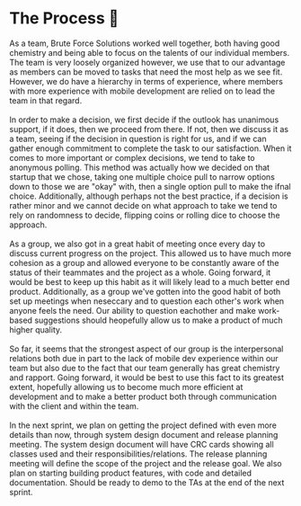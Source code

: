 # The Process 🏀

As a team, Brute Force Solutions worked well together, both having good chemistry and being able to focus on the talents of our individual members.  The team is very loosely organized however, we use that to our advantage as members can be moved to tasks that need the most help as we see fit. However, we do have a hierarchy in terms of experience, where members with more experience with mobile development are relied on to lead the team in that regard.
</br> </br>
	In order to make a decision, we first decide if the outlook has unanimous support, if it does, then we proceed from there. If not, then we discuss it as a team, seeing if the decision in question is right for us, and if we can gather enough commitment to complete the task to our satisfaction.  When it comes to more important or complex decisions, we tend to take to anonymous polling.  This method was actually how we decided on that startup that we chose, taking one multiple choice pull to narrow options down to those we are "okay" with, then a single option pull to make the ifnal choice.  Additionally, although perhaps not the best practice, if a decision is rather minor and we cannot decide on what approach to take we tend to rely on randomness to decide, flipping coins or rolling dice to choose the approach.
</br></br>
	As a group, we also got in a great habit of meeting once every day to discuss current progress on the project. This allowed us to have much more cohesion as a group and allowed everyone to be constantly aware of the status of their teammates and the project as a whole.  Going forward, it would be best to keep up this habit as it will likely lead to a much better end product.  Additionally, as a group we've gotten into the good habit of both set up meetings when neseccary and to question each other's work when anyone feels the need.  Our ability to question eachother and make work-based suggestions should heopefully allow us to make a product of much higher quality.
</br></br>
	So far, it seems that the strongest aspect of our group is the interpersonal relations both due in part to the lack of mobile dev experience within our team but also due to the fact that our team generally has great chemistry and rapport.  Going forward, it would be best to use this fact to its greatest extent, hopefully allowing us to become much more efficient at development and to make a better product both through communication with the client and within the team.
</br> </br>
	In the next sprint, we plan on getting the project defined with even more details than now, through system design document and release planning meeting. The system design document will have CRC cards showing all classes used and their responsibilities/relations. The release planning meeting will define the scope of the project and the release goal. We also plan on starting building product features, with code and detailed documentation. Should be ready to demo to the TAs at the end of the next sprint.
